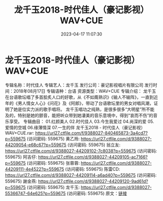 ﻿---
title: 龙千玉2018-时代佳人（豪记影视）WAV+CUE
date: 2023-04-17 11:07:30
categories: 闽南语(台语)
tags: 华语中文
---
# 龙千玉2018-时代佳人（豪记影视）WAV+CUE

专辑名称：时代佳人
专辑艺人：龙千玉
发行公司：豪记影视唱片有限公司
发行时间：2018年08月17日
专辑语种：台语
资源类型：WAV+CUE
专辑介绍：
龙千玉在台语歌坛唱了多首脍炙人口的好歌，从《不如甭熟识》《输人不输阵》，一直到近年的《男人情女人心》《问花》及《阿郎》，带动了台语歌坛里的男女对唱风潮，证明了她是位实力派的歌手唱将。
龙千玉唱功之纯熟，是很多很多“大明星”所不能及的，特别是她的颤音，能把听众带到她凄美的音乐意境中，得到“哀而不伤”的音乐享受。
专辑曲目：
01.红颜美人
02.时代佳人
03.今生我爱过
04.尚深的爱
05.爱情的空城
06.缘薄情深
07.一生的伴
龙千玉2018 - 时代佳人（豪记影视）WAV+CUE.rar: https://url27.ctfile.com/f/9388027-840465873-3a4cd7?p=559675
(访问密码: 559675)
黄乙玲: https://url27.ctfile.com/d/9388027-44209054-e68c67?p=559675
(访问密码: 559675)
翁立友: https://url27.ctfile.com/d/9388027-44209102-7c8038?p=559675
(访问密码: 559675)
阿吉仔: https://url27.ctfile.com/d/9388027-44209105-ac7166?p=559675
(访问密码: 559675)
张蓉蓉: https://url27.ctfile.com/d/9388027-44209111-4e4522?p=559675
(访问密码: 559675)
陈雷CD: https://url27.ctfile.com/d/9388027-44209114-a6ad40?p=559675
(访问密码: 559675)
謝金燕: https://url27.ctfile.com/d/9388027-44209120-9ad61d?p=559675
(访问密码: 559675)
龙千玉: https://url27.ctfile.com/d/9388027-55366747-64e625?p=559675
(访问密码: 559675)
原文：[链接](https://blog.sina.com.cn/s/blog_1647c7e76010311hb.html)